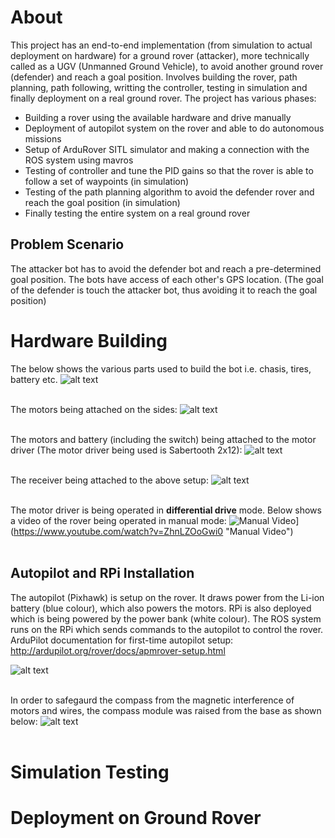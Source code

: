 # About
This project has an end-to-end implementation (from simulation to actual deployment on hardware) for a ground rover (attacker), more technically called as a UGV (Unmanned Ground Vehicle), to avoid another ground rover (defender) and reach a goal position. Involves building the rover, path planning, path following, writting the controller, testing in simulation and finally deployment on a real ground rover.
The project has various phases:
* Building a rover using the available hardware and drive manually
* Deployment of autopilot system on the rover and able to do autonomous missions
* Setup of ArduRover SITL simulator and making a connection with the ROS system using mavros
* Testing of controller and tune the PID gains so that the rover is able to follow a set of waypoints (in simulation)
* Testing of the path planning algorithm to avoid the defender rover and reach the goal position (in simulation)
* Finally testing the entire system on a real ground rover

## Problem Scenario
The attacker bot has to avoid the defender bot and reach a pre-determined goal position. The bots have access of each other's GPS location. (The goal of the defender is touch the attacker bot, thus avoiding it to reach the goal position)

# Hardware Building
The below shows the various parts used to build the bot i.e. chasis, tires, battery etc.
![alt text](https://github.com/adityajain07/Attacker-Rover_Hardware_Software/blob/master/Photos/IMG_20180227_113330963.jpg) <br/>
<br/>

The motors being attached on the sides:
![alt text](https://github.com/adityajain07/Attacker-Rover_Hardware_Software/blob/master/Photos/IMG_20180227_141142109.jpg) <br/>
<br/>


The motors and battery (including the switch) being attached to the motor driver (The motor driver being used is Sabertooth 2x12):
![alt text](https://github.com/adityajain07/Attacker-Rover_Hardware_Software/blob/master/Photos/IMG_20180313_091100959.jpg) <br/>
<br/>

The receiver being attached to the above setup:
![alt text](https://github.com/adityajain07/Attacker-Rover_Hardware_Software/blob/master/Photos/IMG_20180313_091128471.jpg) <br/>
<br/>

The motor driver is being operated in **differential drive** mode. Below shows a video of the rover being operated in manual mode:
![Manual Video](https://github.com/adityajain07/SITL_Simulation-Ardurover-P_Controller/blob/master/thumbnail.png)](https://www.youtube.com/watch?v=ZhnLZOoGwi0 "Manual Video")
<br/>
<br/>

## Autopilot and RPi Installation
The autopilot (Pixhawk) is setup on the rover. It draws power from the Li-ion battery (blue colour), which also powers the motors. RPi is also deployed which is being powered by the power bank (white colour). The ROS system runs on the RPi which sends commands to the autopilot to control the rover. ArduPilot documentation for first-time autopilot setup: http://ardupilot.org/rover/docs/apmrover-setup.html <br/>

![alt text](https://github.com/adityajain07/Attacker-Rover_Hardware_Software/blob/master/Photos/IMG_20180418_195946615.jpg) <br/>
<br/>

In order to safegaurd the compass from the magnetic interference of motors and wires, the compass module was raised from the base as shown below:
![alt text](https://github.com/adityajain07/Attacker-Rover_Hardware_Software/blob/master/Photos/IMG_20180429_154743374.jpg) <br/>
<br/>

 
# Simulation Testing


# Deployment on Ground Rover
